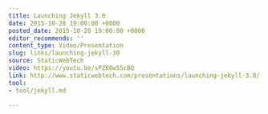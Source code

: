 ```yaml
---
title: Launching Jekyll 3.0
date: 2015-10-28 19:00:00 +0000
posted_date: 2015-10-28 19:00:00 +0000
editor_recommends: ''
content_type: Video/Presentation
slug: links/launching-jekyll-30
source: StaticWebTech
video: https://youtu.be/sPZK8w55cBQ
link: http://www.staticwebtech.com/presentations/launching-jekyll-3.0/
tool:
- tool/jekyll.md

---
```

